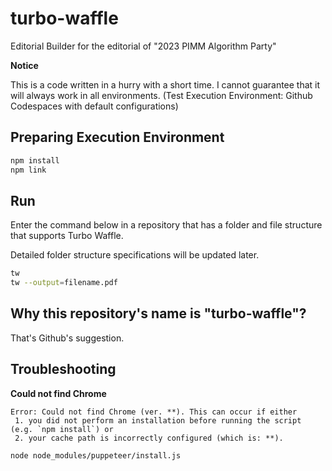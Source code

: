 # turbo-waffle

Editorial Builder for the editorial of "2023 PIMM Algorithm Party"

**Notice**

This is a code written in a hurry with a short time. I cannot guarantee that it will always work in all environments. (Test Execution Environment: Github Codespaces with default configurations)

## Preparing Execution Environment

```sh
npm install
npm link
```

## Run

Enter the command below in a repository that has a folder and file structure that supports Turbo Waffle.

Detailed folder structure specifications will be updated later.

```sh
tw
tw --output=filename.pdf
```

## Why this repository's name is "turbo-waffle"?

That's Github's suggestion.

## Troubleshooting

**Could not find Chrome**

```
Error: Could not find Chrome (ver. **). This can occur if either
 1. you did not perform an installation before running the script (e.g. `npm install`) or
 2. your cache path is incorrectly configured (which is: **).
```

```sh
node node_modules/puppeteer/install.js
```
